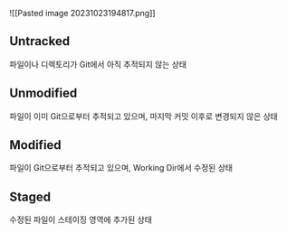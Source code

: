 ![[Pasted image 20231023194817.png]]
## Untracked
파일이나 디렉토리가 Git에서 아직 추적되지 않는 상태
## Unmodified
파일이 이미 Git으로부터 추적되고 있으며, 마지막 커밋 이후로 변경되지 않은 상태
## Modified
파일이 Git으로부터 추적되고 있으며, Working Dir에서 수정된 상태
## Staged
수정된 파일이 스테이징 영역에 추가된 상태